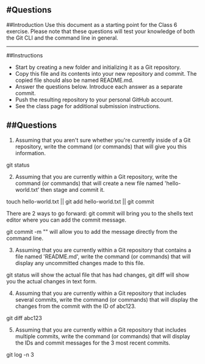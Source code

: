 #Questions
---

##Introduction
Use this document as a starting point for the Class 6 exercise. Please note that these questions will test your knowledge of both the Git CLI and the command line in general.

---
##Instructions
- Start by creating a new folder and initializing it as a Git repository.
- Copy this file and its contents into your new repository and commit. The copied file should also be named README.md.
- Answer the questions below. Introduce each answer as a separate commit.
- Push the resulting repository to your personal GitHub account.
- See the class page for additional submission instructions.

##Questions
---
1. Assuming that you aren't sure whether you're currently inside of a Git repository, write the command (or commands) that will give you this information.

git status


2. Assuming that you are currently within a Git repository, write the command (or commands) that will create a new file named 'hello-world.txt' then stage and commit it.

touch hello-world.txt || git add hello-world.txt || git commit 

There are 2 ways to go forward: git commit will bring you to the shells text editor where you can add the commit message.

git commit -m "" will allow you to add the message directly from the command line.

3. Assuming that you are currently within a Git repository that contains a file named 'README.md', write the command (or commands) that will display any uncommitted changes made to this file.

git status will show the actual file that has had changes, git diff will show you the actual changes in text form.


4. Assuming that you are currently within a Git repository that includes several commits, write the command (or commands) that will display the changes from the commit with the ID of abc123.

git diff abc123


5. Assuming that you are currently within a Git repository that includes multiple commits, write the command (or commands) that will display the IDs and commit messages for the 3 most recent commits.

git log -n 3
